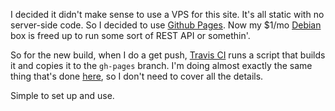 I decided it didn't make sense to use a VPS for this site. It's all static with 
no server-side code. So I decided to use [Github Pages][1]. Now my $1/mo 
[Debian][2] box is freed up to run some sort of REST API or somethin'.

So for the new build, when I do a get push, [Travis CI][3] runs a script that 
builds it and copies it to the `gh-pages` branch. I'm doing almost exactly the 
same thing that's done [here][4], so I don't need to cover all the details. 

Simple to set up and use.

[1]: https://pages.github.com/
[2]: https://www.debian.org/
[3]: https://travis-ci.org/
[4]: http://www.jvandemo.com/how-to-use-travis-ci-to-automatically-deploy-a-harpjs-application-to-github-pages/
